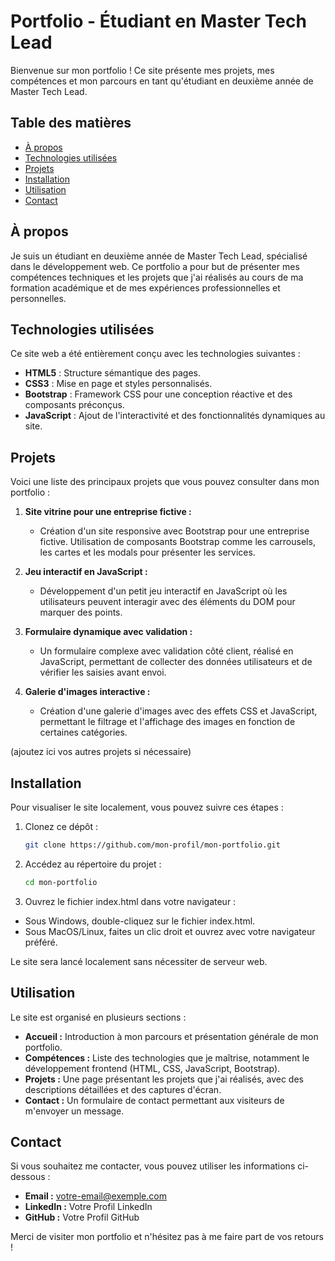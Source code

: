 # Portfolio - Étudiant en Master Tech Lead

Bienvenue sur mon portfolio ! Ce site présente mes projets, mes compétences et mon parcours en tant qu'étudiant en deuxième année de Master Tech Lead.

## Table des matières

- [À propos](#à-propos)
- [Technologies utilisées](#technologies-utilisées)
- [Projets](#projets)
- [Installation](#installation)
- [Utilisation](#utilisation)
- [Contact](#contact)

## À propos

Je suis un étudiant en deuxième année de Master Tech Lead, spécialisé dans le développement web. Ce portfolio a pour but de présenter mes compétences techniques et les projets que j'ai réalisés au cours de ma formation académique et de mes expériences professionnelles et personnelles.

## Technologies utilisées

Ce site web a été entièrement conçu avec les technologies suivantes :

- **HTML5** : Structure sémantique des pages.
- **CSS3** : Mise en page et styles personnalisés.
- **Bootstrap** : Framework CSS pour une conception réactive et des composants préconçus.
- **JavaScript** : Ajout de l'interactivité et des fonctionnalités dynamiques au site.

## Projets

Voici une liste des principaux projets que vous pouvez consulter dans mon portfolio :

1. **Site vitrine pour une entreprise fictive :**
   - Création d'un site responsive avec Bootstrap pour une entreprise fictive. Utilisation de composants Bootstrap comme les carrousels, les cartes et les modals pour présenter les services.

2. **Jeu interactif en JavaScript :**
   - Développement d'un petit jeu interactif en JavaScript où les utilisateurs peuvent interagir avec des éléments du DOM pour marquer des points.

3. **Formulaire dynamique avec validation :**
   - Un formulaire complexe avec validation côté client, réalisé en JavaScript, permettant de collecter des données utilisateurs et de vérifier les saisies avant envoi.

4. **Galerie d'images interactive :**
   - Création d'une galerie d'images avec des effets CSS et JavaScript, permettant le filtrage et l'affichage des images en fonction de certaines catégories.

(ajoutez ici vos autres projets si nécessaire)

## Installation

Pour visualiser le site localement, vous pouvez suivre ces étapes :

1. Clonez ce dépôt :

   ```bash
   git clone https://github.com/mon-profil/mon-portfolio.git

2. Accédez au répertoire du projet :

    ```bash
    cd mon-portfolio

3. Ouvrez le fichier index.html dans votre navigateur :

- Sous Windows, double-cliquez sur le fichier index.html.
- Sous MacOS/Linux, faites un clic droit et ouvrez avec votre navigateur préféré.

Le site sera lancé localement sans nécessiter de serveur web.

## Utilisation

Le site est organisé en plusieurs sections :

- **Accueil :** Introduction à mon parcours et présentation générale de mon portfolio.
- **Compétences :** Liste des technologies que je maîtrise, notamment le développement frontend (HTML, CSS, JavaScript, Bootstrap).
- **Projets :** Une page présentant les projets que j'ai réalisés, avec des descriptions détaillées et des captures d'écran.
- **Contact :** Un formulaire de contact permettant aux visiteurs de m'envoyer un message.

## Contact
Si vous souhaitez me contacter, vous pouvez utiliser les informations ci-dessous :

- **Email :** votre-email@exemple.com
- **LinkedIn :** Votre Profil LinkedIn
- **GitHub :** Votre Profil GitHub

Merci de visiter mon portfolio et n'hésitez pas à me faire part de vos retours !
